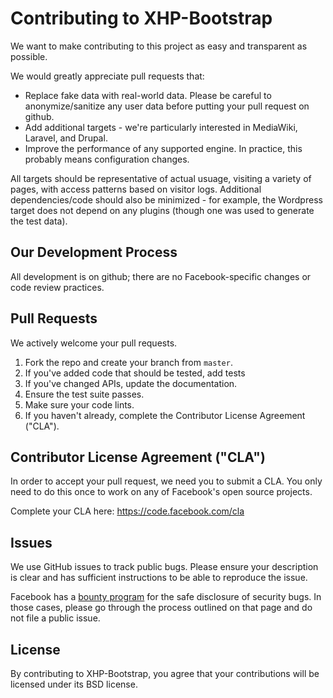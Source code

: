 # Contributing to XHP-Bootstrap
We want to make contributing to this project as easy and transparent as
possible.

We would greatly appreciate pull requests that:

- Replace fake data with real-world data. Please be careful to
  anonymize/sanitize any user data before putting your pull request on github.
- Add additional targets - we're particularly interested in MediaWiki, Laravel,
  and Drupal.
- Improve the performance of any supported engine. In practice, this probably
  means configuration changes.

All targets should be representative of actual usuage, visiting a variety of
pages, with access patterns based on visitor logs. Additional dependencies/code
should also be minimized - for example, the Wordpress target does not depend
on any plugins (though one was used to generate the test data).

## Our Development Process

All development is on github; there are no Facebook-specific changes or code review
practices.

## Pull Requests
We actively welcome your pull requests.
1. Fork the repo and create your branch from `master`.
2. If you've added code that should be tested, add tests
3. If you've changed APIs, update the documentation.
4. Ensure the test suite passes.
5. Make sure your code lints.
6. If you haven't already, complete the Contributor License Agreement ("CLA").

## Contributor License Agreement ("CLA")
In order to accept your pull request, we need you to submit a CLA. You only need
to do this once to work on any of Facebook's open source projects.

Complete your CLA here: <https://code.facebook.com/cla>

## Issues
We use GitHub issues to track public bugs. Please ensure your description is
clear and has sufficient instructions to be able to reproduce the issue.

Facebook has a [bounty program](https://www.facebook.com/whitehat/) for the safe
disclosure of security bugs. In those cases, please go through the process
outlined on that page and do not file a public issue.

## License
By contributing to XHP-Bootstrap, you agree that your contributions will be
licensed under its BSD license.
